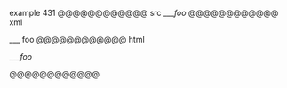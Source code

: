 example 431
@@@@@@@@@@@@ src
____foo_
@@@@@@@@@@@@ xml
<?xml version="1.0" encoding="UTF-8"?>
<!DOCTYPE document SYSTEM "CommonMark.dtd">
<document xmlns="http://commonmark.org/xml/1.0">
  <paragraph>
    <text>___</text>
    <emph>
      <text>foo</text>
    </emph>
  </paragraph>
</document>
@@@@@@@@@@@@ html
<p>___<em>foo</em></p>
@@@@@@@@@@@@
